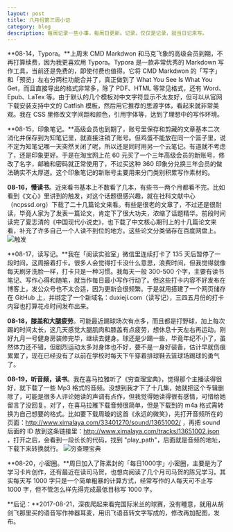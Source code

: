 ```yaml
---
layout: post
title: 八月份第三周小记
category: blog
description: 每周记录一些小事，每周日更新。记录，仅仅是记录，就当日记来写。
---
```


**08-14，Typora。**上周末 CMD Markdwon 和马克飞象的高级会员到期，不再打算续费，因为我更喜欢用 Typora。Typora 是一款非常优秀的 Markdown 写作工具，当前还是免费的，即使付费也值得。它将 CMD Markdwon 的「写字」和「预览」左右分两栏功能合并了，真正做到了 What You See Is What You Get，而且直接导出的格式非常多，除了 PDF、HTML 等常见格式，还有 Word、Epub、LaTex 等。由于默认的几个模板对中文字符显示不太友好，但可以从官网下载安装支持中文的 Catfish 模板，然后用它推荐的思源字体，看起来就非常美观。我在 CSS 里修改文字间距和颜色，引用字体等，达到了理想中的写作环境。

**08-15，印象笔记。**高级会员也到期了，账号里保存和剪藏的文章基本二次消化并保存到为知笔记里，就直接注销了账号。但鸡蛋不能放在同一个篮子里，说不定为知笔记哪一天突然关闭了呢，所以还是同时用另一个云笔记。有道就不考虑了，还是印象更好。于是在淘宝网上花 60 元买了一个三年高级会员的新账号，修改了名字，邮箱和密码就正常使用了，不过买这种 360  印象分兑换三年会员的做法确实不太厚道。这个印象笔记的新账号主要用来分门类别积累写作素材的。

**08-16，慢读书**。近来看书基本上不数看了几本，有些书一两个月都看不完。比如看到《文心》里讲到的触发，对这个话题很感兴趣，就在社科文献中心（ncpssd.org）下载了二十几篇论文来看。有些是很老的文章了，不过还是很耐读，毕竟人家为了发表一篇论文，肯定下了很大功夫，浓缩了话题精华。前段时间读完了夏志清的《中国现代小说史》，也下载了中文核心期刊上的十几篇论文来看，补充了许多自己一个人读不到位的地方。这些论文分类储存在百度网盘上。
![触发][1]

**08-17，读写记。**我在「阅读实验室」微信里连续打卡了 135 天后暂停了一段时间，这周接着打卡。很多人会觉得打卡没什么意思，浪费时间，但我觉得就像每天刷牙洗脸一样，打卡只是一种习惯。我每天一般 300-500 个字，主要有读书笔记、写作心得和随笔，就当作每日最小写作行动了。但这些打卡内容不好发布在博客上，发公众号也不太合适，因为更新会很频繁。于是就用搭建了一个网页储存在 GitHub 上，并绑定了一个新域名：duxieji.com（读写记），三四五月份的打卡内容也打算花点时间发布出来。

**08-18，膝盖和大腿疲劳**。可能最近踢球场次有点多，而且都是打野球，加上每次踢的时间太长，这几天感觉大腿肌肉和膝盖有点疲劳，想休息十天左右再运动。刚好九月一号健身房装修完毕，继续去健身。球还是少踢一些，毕竟年纪不小了，虽然体力还不错，但剧烈运动太多对身体也不好，要不是一身好装备，估计早就伤痕累累了，现在已经没有了以前在学校时每天下午穿着排球鞋去篮球场踢球的勇气了。

**08-19，听音频，读书**。我在喜马拉雅听了《穷查理宝典》，觉得那个主播读得很好，就下载了一些 Mp3 格式的音频。没想到我才下了十几集，她就把这个专辑删除了，可能是很多人评论她读的声调有点作，但我觉得她读得很有感情，可惜给她留言了没回复。对了，在喜马拉雅下载音频很简单，但是下载到的 m4a 格式需转换为自己想要的格式。比如要下载周璇的这首《永远的微笑》，先打开音频所在的页面：http://www.ximalaya.com/33401270/sound/13651002/ ，再把 sound 后面的 ID 放到这条链接里：http://www.ximalaya.com/tracks/13651002.json ，打开之后，会看到一段长长的代码，找到 "play_path"，后面就是音频的地址，下载下来转换就行。
![穷查理宝典][2]

**08-20，小密圈。**周日加入了陈素封的「每日1000字」小密圈，主要是为了学习卡片创作，还有最近在读司马贺，也想向阅读了几个月司马贺的陈兄学习。其实每天写 1000 字只是一个简单粗暴的计算方式，经常写作的人每天可不止写 1000 字，但不管怎么样先得完成最低目标写 1000 字。

**后记：**2017-08-21，深夜爬起来看完国际米兰的球赛，没有睡意，就用从胡剑飞那里买的语音写作神器耳麦，用讯飞语音转文字写成的，修改再加配图，发布。


[1]: https://raw.githubusercontent.com/weihaisheng/weihaisheng.github.io/master/images/cf.jpg
[2]: https://raw.githubusercontent.com/weihaisheng/weihaisheng.github.io/master/images/qcl.jpg

